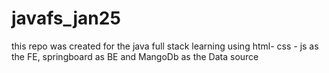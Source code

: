 # javafs_jan25
this repo was  created for the java full stack learning using html- css - js as the FE, springboard as BE and MangoDb as the Data source
